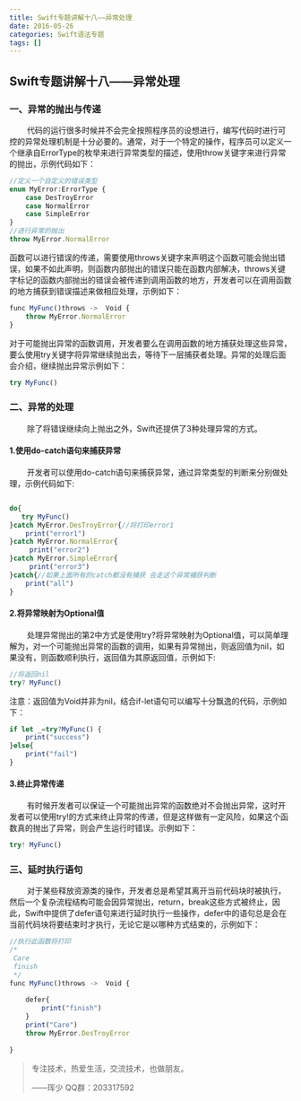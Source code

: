 ```yaml
---
title: Swift专题讲解十八——异常处理
date: 2016-05-26
categories: Swift语法专题
tags: []
---
```

## Swift专题讲解十八——异常处理

### 一、异常的抛出与传递

        代码的运行很多时候并不会完全按照程序员的设想进行，编写代码时进行可控的异常处理机制是十分必要的。通常，对于一个特定的操作，程序员可以定义一个继承自ErrorType的枚举来进行异常类型的描述，使用throw关键字来进行异常的抛出，示例代码如下：

```javascript
//定义一个自定义的错误类型
enum MyError:ErrorType {
    case DesTroyError
    case NormalError
    case SimpleError
}
//进行异常的抛出
throw MyError.NormalError
```

函数可以进行错误的传递，需要使用throws关键字来声明这个函数可能会抛出错误，如果不如此声明，则函数内部抛出的错误只能在函数内部解决，throws关键字标记的函数内部抛出的错误会被传递到调用函数的地方，开发者可以在调用函数的地方捕获到错误描述来做相应处理，示例如下：

```javascript
func MyFunc()throws ->  Void {
    throw MyError.NormalError
}
```

对于可能抛出异常的函数调用，开发者要么在调用函数的地方捕获处理这些异常，要么使用try关键字将异常继续抛出去，等待下一层捕获者处理。异常的处理后面会介绍，继续抛出异常示例如下：

```javascript
try MyFunc()
```

### 二、异常的处理

        除了将错误继续向上抛出之外，Swift还提供了3种处理异常的方式。

#### 1.使用do-catch语句来捕获异常

        开发者可以使用do-catch语句来捕获异常，通过异常类型的判断来分别做处理，示例代码如下:

```javascript

do{
   try MyFunc()
}catch MyError.DesTroyError{//将打印error1
    print("error1")
}catch MyError.NormalError{
     print("error2")
}catch MyError.SimpleError{
     print("error3")
}catch{//如果上面所有的catch都没有捕获 会走这个异常捕获判断
    print("all")
}
```

#### 2.将异常映射为Optional值

        处理异常抛出的第2中方式是使用try?将异常映射为Optional值，可以简单理解为，对一个可能抛出异常的函数的调用，如果有异常抛出，则返回值为nil，如果没有，则函数顺利执行，返回值为其原返回值，示例如下:

```javascript
//将返回nil
try? MyFunc()
```

注意：返回值为Void并非为nil，结合if-let语句可以编写十分飘逸的代码，示例如下：

```javascript
if let _=try?MyFunc() {
    print("success")
}else{
    print("fail")
}
```

#### 3.终止异常传递

        有时候开发者可以保证一个可能抛出异常的函数绝对不会抛出异常，这时开发者可以使用try!的方式来终止异常的传递，但是这样做有一定风险，如果这个函数真的抛出了异常，则会产生运行时错误。示例如下：

```javascript
try! MyFunc()
```

### 三、延时执行语句

        对于某些释放资源类的操作，开发者总是希望其离开当前代码块时被执行，然后一个复杂流程结构可能会因异常抛出，return，break这些方式被终止，因此，Swift中提供了defer语句来进行延时执行一些操作，defer中的语句总是会在当前代码块将要结束时才执行，无论它是以哪种方式结束的，示例如下：

```javascript
//执行此函数将打印
/*
 Care
 finish
 */
func MyFunc()throws ->  Void {
    
    defer{
        print("finish")
    }
    print("Care")
    throw MyError.DesTroyError
    
}
```

> 专注技术，热爱生活，交流技术，也做朋友。
> 
> ——珲少 QQ群：203317592
